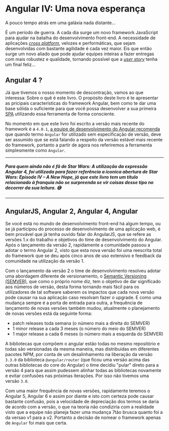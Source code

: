 # Angular IV: Uma nova esperança

A pouco tempo atrás em uma galáxia nada distante...

É um período de guerra. A cada dia surge um novo framework JavaScript para ajudar na batalha do desenvolvimento front-end. A necessidade de aplicações <a href="https://en.wikipedia.org/wiki/Cross-platform#Web_applications" target="_blank">*cross platform*</a>, velozes e performáticas, que sejam desenvolvidas com bastante agilidade é cada vez maior. Eis que então surge um novo aliado que pode ajudar equipes inteiras a fazer entregas com mais robustez e qualidade, tornando possível que a <a href="https://en.wikipedia.org/wiki/User_story" target="_blank">*user story*</a> tenha um final feliz...

## Angular 4 ?

Já que tivemos o nosso momento de descontração, vamos ao que interessa: Sobre o quê é este livro. O propósito deste livro é te apresentar as pricipais características do framework Angular, bem como te dar uma base sólida o suficiente para que você possa desenvolver a sua primeira <a href="https://en.wikipedia.org/wiki/Single-page_application" target="_blank" >SPA</a> utilizando essa ferramenta de forma consciente.

No momento em que este livro foi escrito a versão mais recente do framework é a `4.0.1`, <a href="https://angular.io/presskit.html" target="_blank" >a equipe de desenvolvimento do Angular recomenda</a> que quando termo `Angular` for utilizado sem especificação de versão, deve ser assumido que se está falando a respeito da versão estável mais recente do framework, portanto a partir de agora nos referiremos a ferramenta simplesmente como `Angular`.

***
##### *Para quem **ainda** não é fã de Star Wars: A utilização da expressão Angular 4, foi utilizada para fazer referência a íconica abertura de **Star Wars: Episode IV – A New Hope**, já que este livro tem um título relacionado à franquia não se surpreenda se vir coisas desse tipo no decorrer da sua leitura.* 😅
***

## AngularJS, Angular 2, Angular 4, Angular

Se você está no mundo de desenvolvimento front-end há algum tempo, ou se já participou do processo de desenvolvimento de uma aplicação web, é bem provável que já tenha ouvido falar do AngularJS, que se refere as versões 1.x do trabalho e objetivos do time de desenvolvimento do Angular. Após o lançamento da versão 2, rapidamente a comunidade passou a adotar o termo Angular 2, visto que esta nova versão foi uma reescrita total do framework que se deu após cinco anos de uso extensivo e feedback da comunidade na utilização da versão 1.

Com o lançamento da versão 2 o time de desenvolvimento resolveu adotar uma abordagem diferente de versionamento, o <a href="http://semver.org" target="_blank" >Semantic Versioning (SEMVER)</a>, que como o próprio nome diz, tem o objetivo de dar significado aos números de versão, desta forma tornando mais fácil para os utilizadores de tal software saberem os impactos que cada nova versão pode causar na sua aplicação caso resolvam fazer o upgrade. E como uma mudança sempre é a porta de entrada para outra, a frequência de lançamento de novas versões também mudou, atualmente o planejamento de novas versões está da seguinte forma:

- patch releases toda semana (o número mais a direita do SEMVER)
- 1 minor release a cada 3 meses (o número do meio do SEMVER)
- 1 major release a cada 6 meses (o número mais a esquerda do SEMVER)

A bibliotecas que compõem o angular estão todas no mesmo repositório e todas são versionadas da mesma maneira, mas distribuidas em diferentes pacotes NPM, por conta de um desalinhamento na liberação da versão `3.3.0` da biblioteca `@angular/router` (que ficou uma versão acima das outras bibliotecas do core do Angular) o time decidiu "pular" direto para a versão 4 para que assim pudessem alinhar todas as bibliotecas novamente e evitar confusões nas próximas iterações. Por isso não tivemos uma versão `3.0`.

Com uma maior frequência de novas versões, rapidamente teremos o Angular 5, Angular 6 e assim por diante e isto com certeza pode causar bastante confusão, pois a velocidade de depreciação dos termos se daria de acordo com a versão, o que na teoria não condiziria com a realidade visto que a equipe não planeja fazer uma mudança 7tão brusca quanto foi a da versao v1 para a v2. Portanto a decisão de nomear o framework apenas de `Angular` foi mais que certa.